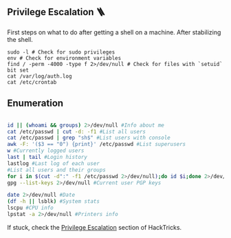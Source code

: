 ## Privilege Escalation 🪜

First steps on what to do after getting a shell on a machine. After stabilizing the shell.

```shell
sudo -l # Check for sudo privileges
env # Check for environment variables
find / -perm -4000 -type f 2>/dev/null # Check for files with `setuid` bit set
cat /var/log/auth.log
cat /etc/crontab
```

## Enumeration

```bash

id || (whoami && groups) 2>/dev/null #Info about me
cat /etc/passwd | cut -d: -f1 #List all users
cat /etc/passwd | grep "sh$" #List users with console
awk -F: '($3 == "0") {print}' /etc/passwd #List superusers
w #Currently logged users
last | tail #Login history
lastlog #Last log of each user
#List all users and their groups
for i in $(cut -d":" -f1 /etc/passwd 2>/dev/null);do id $i;done 2>/dev/null | sort
gpg --list-keys 2>/dev/null #Current user PGP keys
```

```bash
date 2>/dev/null #Date
(df -h || lsblk) #System stats
lscpu #CPU info
lpstat -a 2>/dev/null #Printers info
```

If stuck, check the [Privilege Escalation](https://book.hacktricks.xyz/linux-hardening/privilege-escalation) section of HackTricks.